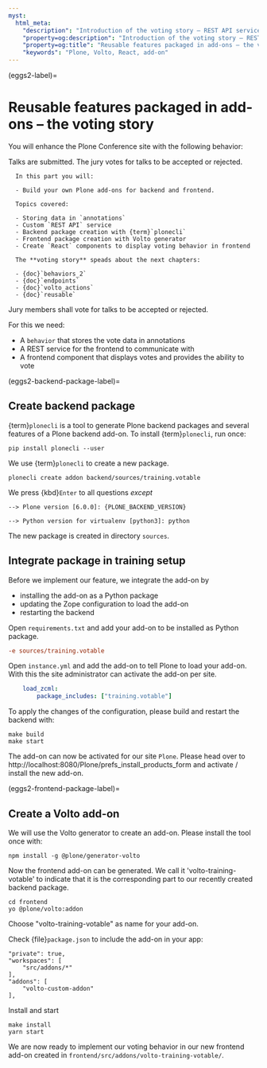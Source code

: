 ```yaml
---
myst:
  html_meta:
    "description": "Introduction of the voting story – REST API services and React components"
    "property=og:description": "Introduction of the voting story – REST API services and React components"
    "property=og:title": "Reusable features packaged in add-ons – the voting story"
    "keywords": "Plone, Volto, React, add-on"
---
```



(eggs2-label)=

# Reusable features packaged in add-ons – the voting story

You will enhance the Plone Conference site with the following behavior:

Talks are submitted. The jury votes for talks to be accepted or rejected.

```{card}
  In this part you will:
  
  - Build your own Plone add-ons for backend and frontend.
  
  Topics covered:
  
  - Storing data in `annotations`
  - Custom `REST API` service
  - Backend package creation with {term}`plonecli`
  - Frontend package creation with Volto generator
  - Create `React` components to display voting behavior in frontend
  
  The **voting story** speads about the next chapters:
  
  - {doc}`behaviors_2`
  - {doc}`endpoints`
  - {doc}`volto_actions`
  - {doc}`reusable`
```

Jury members shall vote for talks to be accepted or rejected.

For this we need:

- A `behavior` that stores the vote data in annotations
- A REST service for the frontend to communicate with
- A frontend component that displays votes and provides the ability to vote


(eggs2-backend-package-label)=

## Create backend package

{term}`plonecli` is a tool to generate Plone backend packages and several features of a Plone backend add-on.
To install {term}`plonecli`, run once:

```shell
pip install plonecli --user
```

We use {term}`plonecli` to create a new package.

```shell
plonecli create addon backend/sources/training.votable
```

We press {kbd}`Enter` to all questions *except* 

```shell
--> Plone version [6.0.0]: {PLONE_BACKEND_VERSION}

--> Python version for virtualenv [python3]: python
```

The new package is created in directory `sources`.


## Integrate package in training setup

Before we implement our feature, we integrate the add-on by

- installing the add-on as a Python package
- updating the Zope configuration to load the add-on
- restarting the backend

Open `requirements.txt` and add your add-on to be installed as Python package.

```ini
-e sources/training.votable
```

Open `instance.yml` and add the add-on to tell Plone to load your add-on. With this the site administrator can activate the add-on per site.

```yaml
    load_zcml:
        package_includes: ["training.votable"]
```

To apply the changes of the configuration, please build and restart the backend with:

```shell
make build
make start
```

The add-on can now be activated for our site `Plone`.
Please head over to http://localhost:8080/Plone/prefs_install_products_form and activate / install the new add-on.


(eggs2-frontend-package-label)=

## Create a Volto add-on

We will use the Volto generator to create an add-on. Please install the tool once with:

```shell
npm install -g @plone/generator-volto
```

Now the frontend add-on can be generated. We call it 'volto-training-votable' to indicate that it is the corresponding part to our recently created backend package.

```shell
cd frontend
yo @plone/volto:addon
```

Choose "volto-training-votable" as name for your add-on.

Check {file}`package.json` to include the add-on in your app:

```shell
"private": true,
"workspaces": [
    "src/addons/*"
],
"addons": [
    "volto-custom-addon"
],
```

Install and start

```shell
make install
yarn start
```

We are now ready to implement our voting behavior in our new frontend add-on created in `frontend/src/addons/volto-training-votable/`.